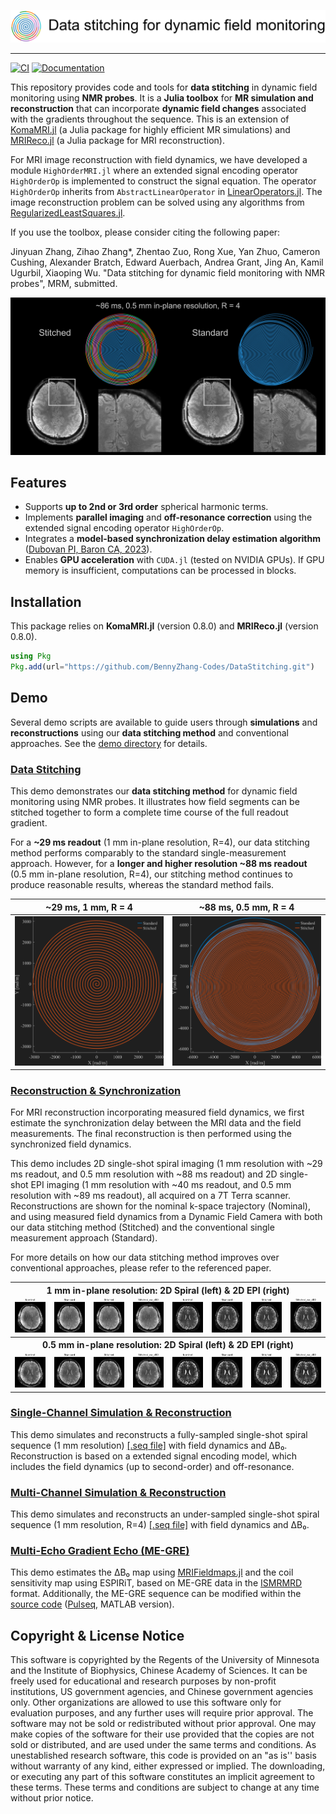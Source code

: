 <p align="center">
  <a><img src="docs/src/README/logo.svg" /></a>
</p>

---

[![CI](https://github.com/BennyZhang-Codes/DataStitching/actions/workflows/CI.yml/badge.svg)](https://github.com/BennyZhang-Codes/DataStitching/actions/workflows/CI.yml) [![Documentation](https://github.com/BennyZhang-Codes/DataStitching/actions/workflows/Documentation.yml/badge.svg)](https://github.com/BennyZhang-Codes/DataStitching/actions/workflows/Documentation.yml)

This repository provides code and tools for **data stitching** in dynamic field monitoring using **NMR probes**. It is a **Julia toolbox** for **MR simulation and reconstruction** that can incorporate **dynamic field changes** associated with the gradients throughout the sequence. This is an extension of [KomaMRI.jl](https://github.com/JuliaHealth/KomaMRI.jl) (a Julia package for highly efficient MR simulations) and [MRIReco.jl](https://github.com/MagneticResonanceImaging/MRIReco.jl) (a Julia package for MRI reconstruction).

For MRI image reconstruction with field dynamics, we have developed a module `HighOrderMRI.jl` where an extended signal encoding operator `HighOrderOp` is implemented to construct the signal equation. The operator `HighOrderOp` inherits from `AbstractLinearOperator` in [LinearOperators.jl](https://github.com/JuliaSmoothOptimizers/LinearOperators.jl). The image reconstruction problem can be solved using any algorithms from [RegularizedLeastSquares.jl](https://github.com/JuliaImageRecon/RegularizedLeastSquares.jl).

If you use the toolbox, please consider citing the following paper:

Jinyuan Zhang, Zihao Zhang*, Zhentao Zuo, Rong Xue, Yan Zhuo, Cameron Cushing, Alexander Bratch, Edward Auerbach, Andrea Grant, Jing An, Kamil Ugurbil, Xiaoping Wu. "Data stitching for dynamic field monitoring with NMR probes", MRM, submitted.

<p align="center">
  <a><img src="docs/src/README/0p5.jpg"/></a>
</p>

## Features

* Supports **up to 2nd or 3rd order** spherical harmonic terms.
* Implements **parallel imaging** and **off-resonance correction** using the extended signal encoding operator `HighOrderOp`.
* Integrates a **model-based synchronization delay estimation algorithm** ([Dubovan PI, Baron CA, 2023](https://doi.org/10.1002/mrm.29460)).
* Enables **GPU acceleration** with `CUDA.jl` (tested on NVIDIA GPUs). If GPU memory is insufficient, computations can be processed in blocks.

## Installation

This package relies on **KomaMRI.jl** (version 0.8.0) and **MRIReco.jl** (version 0.8.0).

```julia
using Pkg
Pkg.add(url="https://github.com/BennyZhang-Codes/DataStitching.git")
```

## Demo

Several demo scripts are available to guide users through **simulations** and **reconstructions** using our **data stitching method** and conventional approaches. See the [demo directory](demo/) for details.

### [Data Stitching](demo/Data-Stitching)

This demo demonstrates our **data stitching method** for dynamic field monitoring using NMR probes. It illustrates how field segments can be stitched together to form a complete time course of the full readout gradient.

For a **~29 ms readout** (1 mm in-plane resolution, R=4), our data stitching method performs comparably to the standard single-measurement approach. However, for a **longer and higher resolution ~88 ms readout** (0.5 mm in-plane resolution, R=4), our stitching method continues to produce reasonable results, whereas the standard method fails.

| **~29 ms, 1 mm, R = 4**                                                 | **~88 ms, 0.5 mm, R = 4**                                                |
| ----------------------------------------------------------------------------- | ------------------------------------------------------------------------------ |
| ![~~29 ms, 1 mm, R = 4](demo/Data-Stitching/result/7T_1p0_200_r4_ksphadiff.png) | ![~86 ms, 0.5 mm, R = 4](demo/Data-Stitching/result/7T_0p5_400_r4_ksphadiff.png) |

### [Reconstruction &amp; Synchronization](demo/Recon)

For MRI reconstruction incorporating measured field dynamics, we first estimate the synchronization delay between the MRI data and the field measurements. The final reconstruction is then performed using the synchronized field dynamics.

This demo includes 2D single-shot spiral imaging (1 mm resolution with ~29 ms readout, and 0.5 mm resolution with ~88 ms readout) and 2D single-shot EPI imaging (1 mm resolution with ~40 ms readout, and 0.5 mm resolution with ~89 ms readout), all acquired on a 7T Terra scanner. Reconstructions are shown for the nominal k-space trajectory (Nominal), and using measured field dynamics from a Dynamic Field Camera with both our data stitching method (Stitched) and the conventional single measurement approach (Standard).

For more details on how our data stitching method improves over conventional approaches, please refer to the referenced paper.

<table>
  <tr>
    <th colspan="8" style="text-align:center">1 mm in-plane resolution: 2D Spiral (left) & 2D EPI (right)</th>
  </tr>
  <tr>
    <td><img src="demo/Recon/result/7T_2D_Spiral_1p0_200_r4_Nominal.png" width="250"/></td>
    <td><img src="demo/Recon/result/7T_2D_Spiral_1p0_200_r4_Standard.png" width="250"/></td>
    <td><img src="demo/Recon/result/7T_2D_Spiral_1p0_200_r4_Stitched.png" width="250"/></td>
    <td><img src="demo/Recon/result/7T_2D_Spiral_1p0_200_r4_Stitched_wo_dB0.png" width="250"/></td>
    <td><img src="demo/Recon/result/7T_2D_EPI_1p0_200_r4_Nominal.png" width="250"/></td>
    <td><img src="demo/Recon/result/7T_2D_EPI_1p0_200_r4_Standard.png" width="250"/></td>
    <td><img src="demo/Recon/result/7T_2D_EPI_1p0_200_r4_Stitched.png" width="250"/></td>
    <td><img src="demo/Recon/result/7T_2D_EPI_1p0_200_r4_Stitched_wo_dB0.png" width="250"/></td>
  </tr>
  <tr>
    <th colspan="8" style="text-align:center">0.5 mm in-plane resolution: 2D Spiral (left) & 2D EPI (right)</th>
  </tr>
  <tr>
    <td><img src="demo/Recon/result/7T_2D_Spiral_0p5_400_r4_Nominal.png" width="250"/></td>
    <td><img src="demo/Recon/result/7T_2D_Spiral_0p5_400_r4_Standard.png" width="250"/></td>
    <td><img src="demo/Recon/result/7T_2D_Spiral_0p5_400_r4_Stitched.png" width="250"/></td>
    <td><img src="demo/Recon/result/7T_2D_Spiral_0p5_400_r4_Stitched_wo_dB0.png" width="250"/></td>
    <td><img src="demo/Recon/result/7T_2D_EPI_0p5_400_r5_Nominal.png" width="250"/></td>
    <td><img src="demo/Recon/result/7T_2D_EPI_0p5_400_r5_Standard.png" width="250"/></td>
    <td><img src="demo/Recon/result/7T_2D_EPI_0p5_400_r5_Stitched.png" width="250"/></td>
    <td><img src="demo/Recon/result/7T_2D_EPI_0p5_400_r5_Stitched_wo_dB0.png" width="250"/></td>
  </tr>
</table>

### [Single-Channel Simulation &amp; Reconstruction](demo/Sim_SingleChannel)

This demo simulates and reconstructs a fully-sampled single-shot spiral sequence (1 mm resolution) [[.seq file]](demo/Sim_SingleChannel/1mm_R1.seq) with field dynamics and ΔB₀. Reconstruction is based on a extended signal encoding model, which includes the field dynamics (up to second-order) and off-resonance.

### [Multi-Channel Simulation &amp; Reconstruction](demo/Sim_MultiChannel)

This demo simulates and reconstructs an under-sampled single-shot spiral sequence (1 mm resolution, R=4) [[.seq file]](demo/Sim_MultiChannel/7T_1p0_200_r4.seq) with field dynamics and ΔB₀.

### [Multi-Echo Gradient Echo (ME-GRE)](demo/Multi-echo_GRE)

This demo estimates the ΔB₀ map using [MRIFieldmaps.jl](https://github.com/MagneticResonanceImaging/MRIFieldmaps.jl) and the coil sensitivity map using ESPIRiT, based on ME-GRE data in the [ISMRMRD](https://github.com/ismrmrd/ismrmrd) format. Additionally, the ME-GRE sequence can be modified within the [source code](demo/Multi-echo_GRE/pulseq) ([Pulseq](https://github.com/pulseq/pulseq), MATLAB version).

## Copyright & License Notice

This software is copyrighted by the Regents of the University of Minnesota and the Institute of Biophysics, Chinese Academy of Sciences. It can be freely used for educational and research purposes by non-profit institutions, US government agencies, and Chinese government agencies only.
Other organizations are allowed to use this software only for evaluation purposes, and any further uses will require prior approval. The software may not be sold or redistributed without prior approval.
One may make copies of the software for their use provided that the copies are not sold or distributed, and are used under the same terms and conditions.
As unestablished research software, this code is provided on an "as is'' basis without warranty of any kind, either expressed or implied.
The downloading, or executing any part of this software constitutes an implicit agreement to these terms. These terms and conditions are subject to change at any time without prior notice.
